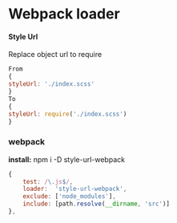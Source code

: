 # Webpack loader
#### Style Url

Replace object url to require

```js
From
{
styleUrl: './index.scss'
}
To
{
styleUrl: require('./index.scss')
}
```

###  webpack
**install:**    npm i -D style-url-webpack
```js
{
	test: /\.js$/,
	loader:  'style-url-webpack',
	exclude: ['node_modules'],
	include: [path.resolve(__dirname, 'src')]
},
```